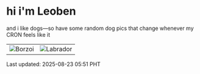# hi i'm Leoben

and i like dogs—so have some random dog pics that change whenever my CRON feels like it

|  |  |
|--------|----------|
| ![Borzoi](https://random-dog-vercel.vercel.app/api/random-borzoi?v=1755899475) | ![Labrador](https://random-dog-vercel.vercel.app/api/random-labrador?v=1755899475) |

Last updated: 2025-08-23 05:51 PHT
